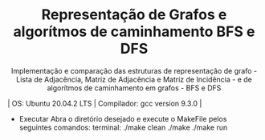 <h1 align="center">Representação de Grafos e algorítmos de caminhamento BFS e DFS </h1>

<p align="center">Implementação e comparação das estruturas de representação de grafo - Lista de Adjacência, Matriz de Adjacência e Matriz de Incidência - e de algorítmos de caminhamento em grafos - BFS e DFS</p>

| OS: Ubuntu 20.04.2 LTS | Compilador: gcc version 9.3.0 |
                
- Executar
        Abra o diretório desejado e execute o MakeFile pelos seguintes comandos:
        terminal:
        ./make clean
        ./make
        ./make run

